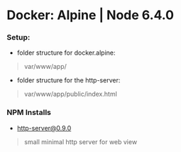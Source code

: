 # Docker: Alpine | Node 6.4.0

### Setup:
 - folder structure for docker.alpine:

 > var/www/app/

 - folder structure for the http-server:

 > var/www/app/public/index.html

### NPM Installs
 
 - http-server@0.9.0

 > small minimal http server for web view